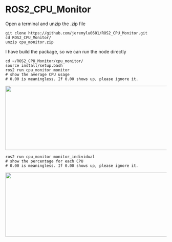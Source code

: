 # ROS2_CPU_Monitor

Open a terminal and unzip the .zip file

    git clone https://github.com/jeremylu0601/ROS2_CPU_Monitor.git
    cd ROS2_CPU_Monitor/
    unzip cpu_monitor.zip 
    
I have build the package, so we can run the node directly
    
    cd ~/ROS2_CPU_Monitor/cpu_monitor/
    source install/setup.bash
    ros2 run cpu_monitor monitor
    # show the average CPU usage
    # 0.00 is meaningless. If 0.00 shows up, please ignore it.
<img src="https://github.com/jeremylu0601/ROS2_CPU_Monitor/blob/master/images/Overall.png" width="600" height="200">

    ros2 run cpu_monitor monitor_individual
    # show the percentage for each CPU
    # 0.00 is meaningless. If 0.00 shows up, please ignore it.
<img src="https://github.com/jeremylu0601/ROS2_CPU_Monitor/blob/master/images/Individual.png" width="600" height="200">




    
    


   
